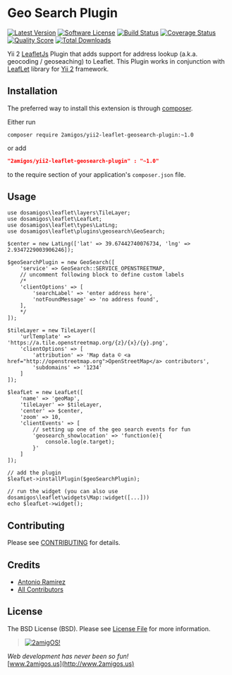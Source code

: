 Geo Search Plugin
=================

[![Latest Version](https://img.shields.io/github/tag/2amigos/yii2-leaflet-geosearch-plugin.svg?style=flat-square&label=release)](https://github.com/2amigos/yii2-leaflet-geosearch-plugin/tags)
[![Software License](https://img.shields.io/badge/license-MIT-brightgreen.svg?style=flat-square)](LICENSE.md)
[![Build Status](https://img.shields.io/travis/2amigos/yii2-leaflet-geosearch-plugin/master.svg?style=flat-square)](https://travis-ci.org/2amigos/yii2-leaflet-geosearch-plugin)
[![Coverage Status](https://img.shields.io/scrutinizer/coverage/g/2amigos/yii2-leaflet-geosearch-plugin.svg?style=flat-square)](https://scrutinizer-ci.com/g/2amigos/yii2-leaflet-geosearch-plugin/code-structure)
[![Quality Score](https://img.shields.io/scrutinizer/g/2amigos/yii2-leaflet-geosearch-plugin.svg?style=flat-square)](https://scrutinizer-ci.com/g/2amigos/yii2-leaflet-geosearch-plugin)
[![Total Downloads](https://img.shields.io/packagist/dt/2amigos/yii2-leaflet-geosearch-plugin.svg?style=flat-square)](https://packagist.org/packages/2amigos/yii2-leaflet-geosearch-plugin)

Yii 2 [LeafletJs](http://leafletjs.com/) Plugin that adds support for address lookup (a.k.a. geocoding / geoseaching) to
Leaflet. This Plugin works in conjunction with [LeafLet](https://github.com/2amigos/yii2-leaflet-extension) library for
[Yii 2](https://github.com/yiisoft/yii2) framework.

Installation
------------
The preferred way to install this extension is through [composer](http://getcomposer.org/download/).

Either run

```
composer require 2amigos/yii2-leaflet-geosearch-plugin:~1.0
```
or add

```json
"2amigos/yii2-leaflet-geosearch-plugin" : "~1.0"
```

to the require section of your application's `composer.json` file.

Usage
-----

```
use dosamigos\leaflet\layers\TileLayer;
use dosamigos\leaflet\LeafLet;
use dosamigos\leaflet\types\LatLng;
use dosamigos\leaflet\plugins\geosearch\GeoSearch;

$center = new LatLng(['lat' => 39.67442740076734, 'lng' => 2.9347229003906246]);

$geoSearchPlugin = new GeoSearch([
    'service' => GeoSearch::SERVICE_OPENSTREETMAP,
    // uncomment following block to define custom labels
    /*
    'clientOptions' => [
        'searchLabel' => 'enter address here',
        'notFoundMessage' => 'no address found',
    ],
    */
]);

$tileLayer = new TileLayer([
    'urlTemplate' => 'https://a.tile.openstreetmap.org/{z}/{x}/{y}.png',
    'clientOptions' => [
        'attribution' => 'Map data © <a href="http://openstreetmap.org">OpenStreetMap</a> contributors',
        'subdomains' => '1234'
    ]
]);

$leafLet = new LeafLet([
    'name' => 'geoMap',
    'tileLayer' => $tileLayer,
    'center' => $center,
    'zoom' => 10,
    'clientEvents' => [
        // setting up one of the geo search events for fun
        'geosearch_showlocation' => 'function(e){
            console.log(e.target);
        }'
    ]
]);

// add the plugin
$leafLet->installPlugin($geoSearchPlugin);

// run the widget (you can also use dosamigos\leaflet\widgets\Map::widget([...]))
echo $leafLet->widget();

```


Contributing
------------

Please see [CONTRIBUTING](CONTRIBUTING.md) for details.

Credits
-------

- [Antonio Ramirez](https://github.com/tonydspaniard)
- [All Contributors](../../contributors)

License
-------

The BSD License (BSD). Please see [License File](LICENSE.md) for more information.

> [![2amigOS!](http://www.gravatar.com/avatar/55363394d72945ff7ed312556ec041e0.png)](http://www.2amigos.us)

<i>Web development has never been so fun!</i>  
[www.2amigos.us](http://www.2amigos.us)

